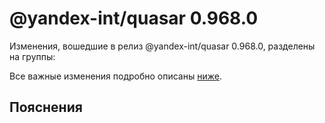 # @yandex-int/quasar 0.968.0

<!-- ЧЕЛОВЕЧЕСКОЕ ВСТУПЛЕНИЕ -->

Изменения, вошедшие в релиз @yandex-int/quasar 0.968.0, разделены на группы:

Все важные изменения подробно описаны [ниже](#Пояснения).

## Пояснения

